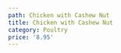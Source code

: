 ```yaml
---
path: Chicken with Cashew Nut
title: Chicken with Cashew Nut
category: Poultry
price: '8.95'
---
```


